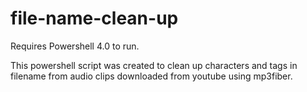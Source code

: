 # file-name-clean-up

Requires Powershell 4.0 to run.

This powershell script was created to clean up characters and tags in filename from audio clips downloaded from youtube using mp3fiber.
